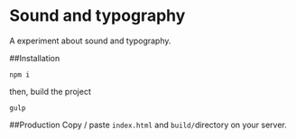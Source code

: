 Sound and typography
====================
A experiment about sound and typography.

##Installation
```
npm i
```
then, build the project
```
gulp
```

##Production
Copy / paste `index.html` and `build/`directory on your server.